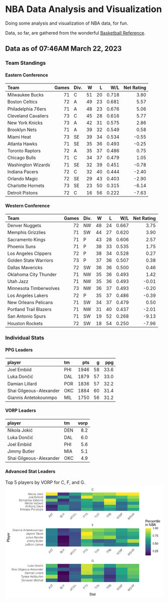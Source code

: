 # NBA Data Analysis and Visualization

Doing some analysis and visualization of NBA data, for fun.

Data, so far, are gathered from the wonderful [Basketball
Reference](https://www.basketball-reference.com/).

## Data as of 07:46AM March 22, 2023

### Team Standings

#### Eastern Conference

| Team                | Games | Div. |   W |   L |   W/L | Net Rating |
|:--------------------|------:|:-----|----:|----:|------:|-----------:|
| Milwaukee Bucks     |    71 | C    |  51 |  20 | 0.718 |       3.80 |
| Boston Celtics      |    72 | A    |  49 |  23 | 0.681 |       5.57 |
| Philadelphia 76ers  |    71 | A    |  48 |  23 | 0.676 |       5.06 |
| Cleveland Cavaliers |    73 | C    |  45 |  28 | 0.616 |       5.77 |
| New York Knicks     |    73 | A    |  42 |  31 | 0.575 |       2.86 |
| Brooklyn Nets       |    71 | A    |  39 |  32 | 0.549 |       0.58 |
| Miami Heat          |    73 | SE   |  39 |  34 | 0.534 |      -0.55 |
| Atlanta Hawks       |    71 | SE   |  35 |  36 | 0.493 |      -0.25 |
| Toronto Raptors     |    72 | A    |  35 |  37 | 0.486 |       0.75 |
| Chicago Bulls       |    71 | C    |  34 |  37 | 0.479 |       1.05 |
| Washington Wizards  |    71 | SE   |  32 |  39 | 0.451 |      -0.78 |
| Indiana Pacers      |    72 | C    |  32 |  40 | 0.444 |      -2.40 |
| Orlando Magic       |    72 | SE   |  29 |  43 | 0.403 |      -2.90 |
| Charlotte Hornets   |    73 | SE   |  23 |  50 | 0.315 |      -6.14 |
| Detroit Pistons     |    72 | C    |  16 |  56 | 0.222 |      -7.63 |

#### Western Conference

| Team                   | Games | Div. |   W |   L |   W/L | Net Rating |
|:-----------------------|------:|:-----|----:|----:|------:|-----------:|
| Denver Nuggets         |    72 | NW   |  48 |  24 | 0.667 |       3.75 |
| Memphis Grizzlies      |    71 | SW   |  44 |  27 | 0.620 |       3.90 |
| Sacramento Kings       |    71 | P    |  43 |  28 | 0.606 |       2.57 |
| Phoenix Suns           |    71 | P    |  38 |  33 | 0.535 |       1.75 |
| Los Angeles Clippers   |    72 | P    |  38 |  34 | 0.528 |       0.27 |
| Golden State Warriors  |    73 | P    |  37 |  36 | 0.507 |       0.38 |
| Dallas Mavericks       |    72 | SW   |  36 |  36 | 0.500 |       0.46 |
| Oklahoma City Thunder  |    71 | NW   |  35 |  36 | 0.493 |       1.42 |
| Utah Jazz              |    71 | NW   |  35 |  36 | 0.493 |      -0.01 |
| Minnesota Timberwolves |    73 | NW   |  36 |  37 | 0.493 |      -0.20 |
| Los Angeles Lakers     |    72 | P    |  35 |  37 | 0.486 |      -0.39 |
| New Orleans Pelicans   |    71 | SW   |  34 |  37 | 0.479 |       0.50 |
| Portland Trail Blazers |    71 | NW   |  31 |  40 | 0.437 |      -2.01 |
| San Antonio Spurs      |    71 | SW   |  19 |  52 | 0.268 |      -9.13 |
| Houston Rockets        |    72 | SW   |  18 |  54 | 0.250 |      -7.96 |

### Individual Stats

#### PPG Leaders

| player                  | tm  |  pts |   g |  ppg |
|:------------------------|:----|-----:|----:|-----:|
| Joel Embiid             | PHI | 1946 |  58 | 33.6 |
| Luka Dončić             | DAL | 1879 |  57 | 33.0 |
| Damian Lillard          | POR | 1836 |  57 | 32.2 |
| Shai Gilgeous-Alexander | OKC | 1884 |  60 | 31.4 |
| Giannis Antetokounmpo   | MIL | 1750 |  56 | 31.2 |

#### VORP Leaders

| player                  | tm  | vorp |
|:------------------------|:----|-----:|
| Nikola Jokić            | DEN |  8.2 |
| Luka Dončić             | DAL |  6.0 |
| Joel Embiid             | PHI |  5.6 |
| Jimmy Butler            | MIA |  5.1 |
| Shai Gilgeous-Alexander | OKC |  4.9 |

#### Advanced Stat Leaders

Top 5 players by VORP for C, F, and G.
![](README_files/figure-gfm/README-unnamed-chunk-7-1.png)<!-- -->
